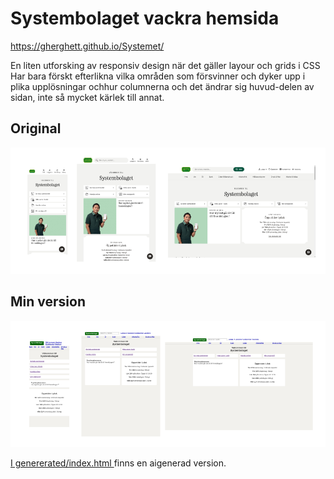 # Systembolaget vackra hemsida

https://gherghett.github.io/Systemet/

En liten utforsking av responsiv design när det gäller layour och grids i CSS
Har bara förskt efterlikna vilka områden som försvinner och dyker upp i plika upplösningar ochhur columnerna och det ändrar sig huvud-delen av sidan, inte så mycket kärlek till annat.

## Original
![Original](screenshots/original.png)

## Min version
![Min version](screenshots/beautiful.png)

[I genererated/index.html ](generated/index.html) finns en aigenerad version.